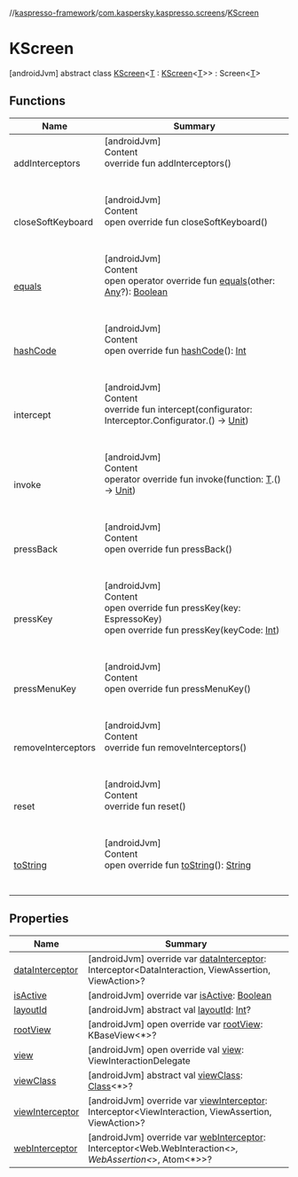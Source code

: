//[kaspresso-framework](../../index.md)/[com.kaspersky.kaspresso.screens](../index.md)/[KScreen](index.md)



# KScreen  
 [androidJvm] abstract class [KScreen](index.md)<[T](index.md) : [KScreen](index.md)<[T](index.md)>> : Screen<[T](index.md)>    


## Functions  
  
|  Name|  Summary| 
|---|---|
| addInterceptors| [androidJvm]  <br>Content  <br>override fun addInterceptors()  <br><br><br>
| closeSoftKeyboard| [androidJvm]  <br>Content  <br>open override fun closeSoftKeyboard()  <br><br><br>
| [equals](https://kotlinlang.org/api/latest/jvm/stdlib/kotlin/-any/equals.html)| [androidJvm]  <br>Content  <br>open operator override fun [equals](https://kotlinlang.org/api/latest/jvm/stdlib/kotlin/-any/equals.html)(other: [Any](https://kotlinlang.org/api/latest/jvm/stdlib/kotlin/-any/index.html)?): [Boolean](https://kotlinlang.org/api/latest/jvm/stdlib/kotlin/-boolean/index.html)  <br><br><br>
| [hashCode](https://kotlinlang.org/api/latest/jvm/stdlib/kotlin/-any/hash-code.html)| [androidJvm]  <br>Content  <br>open override fun [hashCode](https://kotlinlang.org/api/latest/jvm/stdlib/kotlin/-any/hash-code.html)(): [Int](https://kotlinlang.org/api/latest/jvm/stdlib/kotlin/-int/index.html)  <br><br><br>
| intercept| [androidJvm]  <br>Content  <br>override fun intercept(configurator: Interceptor.Configurator.() -> [Unit](https://kotlinlang.org/api/latest/jvm/stdlib/kotlin/-unit/index.html))  <br><br><br>
| invoke| [androidJvm]  <br>Content  <br>operator override fun invoke(function: [T](index.md).() -> [Unit](https://kotlinlang.org/api/latest/jvm/stdlib/kotlin/-unit/index.html))  <br><br><br>
| pressBack| [androidJvm]  <br>Content  <br>open override fun pressBack()  <br><br><br>
| pressKey| [androidJvm]  <br>Content  <br>open override fun pressKey(key: EspressoKey)  <br>open override fun pressKey(keyCode: [Int](https://kotlinlang.org/api/latest/jvm/stdlib/kotlin/-int/index.html))  <br><br><br>
| pressMenuKey| [androidJvm]  <br>Content  <br>open override fun pressMenuKey()  <br><br><br>
| removeInterceptors| [androidJvm]  <br>Content  <br>override fun removeInterceptors()  <br><br><br>
| reset| [androidJvm]  <br>Content  <br>override fun reset()  <br><br><br>
| [toString](https://kotlinlang.org/api/latest/jvm/stdlib/kotlin/-any/to-string.html)| [androidJvm]  <br>Content  <br>open override fun [toString](https://kotlinlang.org/api/latest/jvm/stdlib/kotlin/-any/to-string.html)(): [String](https://kotlinlang.org/api/latest/jvm/stdlib/kotlin/-string/index.html)  <br><br><br>


## Properties  
  
|  Name|  Summary| 
|---|---|
| [dataInterceptor](index.md#com.kaspersky.kaspresso.screens/KScreen/dataInterceptor/#/PointingToDeclaration/)|  [androidJvm] override var [dataInterceptor](index.md#com.kaspersky.kaspresso.screens/KScreen/dataInterceptor/#/PointingToDeclaration/): Interceptor<DataInteraction, ViewAssertion, ViewAction>?   <br>
| [isActive](index.md#com.kaspersky.kaspresso.screens/KScreen/isActive/#/PointingToDeclaration/)|  [androidJvm] override var [isActive](index.md#com.kaspersky.kaspresso.screens/KScreen/isActive/#/PointingToDeclaration/): [Boolean](https://kotlinlang.org/api/latest/jvm/stdlib/kotlin/-boolean/index.html)   <br>
| [layoutId](index.md#com.kaspersky.kaspresso.screens/KScreen/layoutId/#/PointingToDeclaration/)|  [androidJvm] abstract val [layoutId](index.md#com.kaspersky.kaspresso.screens/KScreen/layoutId/#/PointingToDeclaration/): [Int](https://kotlinlang.org/api/latest/jvm/stdlib/kotlin/-int/index.html)?   <br>
| [rootView](index.md#com.kaspersky.kaspresso.screens/KScreen/rootView/#/PointingToDeclaration/)|  [androidJvm] open override var [rootView](index.md#com.kaspersky.kaspresso.screens/KScreen/rootView/#/PointingToDeclaration/): KBaseView<*>?   <br>
| [view](index.md#com.kaspersky.kaspresso.screens/KScreen/view/#/PointingToDeclaration/)|  [androidJvm] open override val [view](index.md#com.kaspersky.kaspresso.screens/KScreen/view/#/PointingToDeclaration/): ViewInteractionDelegate   <br>
| [viewClass](index.md#com.kaspersky.kaspresso.screens/KScreen/viewClass/#/PointingToDeclaration/)|  [androidJvm] abstract val [viewClass](index.md#com.kaspersky.kaspresso.screens/KScreen/viewClass/#/PointingToDeclaration/): [Class](https://developer.android.com/reference/kotlin/java/lang/Class.html)<*>?   <br>
| [viewInterceptor](index.md#com.kaspersky.kaspresso.screens/KScreen/viewInterceptor/#/PointingToDeclaration/)|  [androidJvm] override var [viewInterceptor](index.md#com.kaspersky.kaspresso.screens/KScreen/viewInterceptor/#/PointingToDeclaration/): Interceptor<ViewInteraction, ViewAssertion, ViewAction>?   <br>
| [webInterceptor](index.md#com.kaspersky.kaspresso.screens/KScreen/webInterceptor/#/PointingToDeclaration/)|  [androidJvm] override var [webInterceptor](index.md#com.kaspersky.kaspresso.screens/KScreen/webInterceptor/#/PointingToDeclaration/): Interceptor<Web.WebInteraction<*>, WebAssertion<*>, Atom<*>>?   <br>

